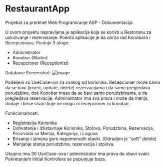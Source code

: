 # RestaurantApp
Projekat za predmet Web Programiranje ASP - Dokumentacija

U ovom projektu napravljena je aplikacija koja se koristi u Restoranu za usluzivanje i rezervisanje. Poenta aplikacije je da ubrza rad Konobara i Recepcionara. 
Postoje 3 uloge:
- Administrator 
- Konobar (Waiter)
- Recepcioner (Receptionist)  

Database Screenshot:
![image](https://github.com/datchavelli/RestaurantApp/assets/40506719/5d74986c-64f9-4cf2-b891-9fcca3be30c0)

Podeljeni su UseCase-ovi za svakog od korisnika.
Recepcioner moze samo da se bavi (insert, update, delete) rezervacijama i da samo pregledava porudzbine, dok Konobar moze da se bavi samo porudzbinama, a da pregledava rezervacije.
Administrator ima sva prava i moze da menja, dodaje i brise stvari koje ne mogu ni recepcioner ni konobar.

Funkcionalnosti:
- Registracija Korisnika
- Dohvatanje i Izlistavnaje Korisnika, Stolova, Porudzbina, Rezervacija, Proizvoda sa Menija, Kategorija, i Logova
- Brisanje i izmena gore napomenutih stavki. (Odradjen je "soft" delete)
- Menjanje stanja porudzbina, rezervacija i stolova.

Ukupno ima 30 UseCase-ova i administrator ima prava da obavi svaki. 
Pokretanjem Initial Kontrolera se popunjuje baza.
